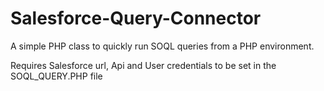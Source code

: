 # Salesforce-Query-Connector
A simple PHP class to quickly run SOQL queries from a PHP environment.

Requires Salesforce url, Api and User credentials to be set in the SOQL_QUERY.PHP file
